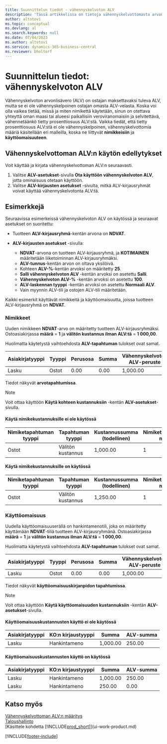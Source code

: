 ```yaml
---
title: Suunnittelun tiedot - vähennyskelvoton ALV
description: 'Tässä artikkelissa on tietoja vähennyskelvottomasta arvonlisäverosta (ALV), joka on ostajan maksettavaksi tuleva ALV, mutta se ei ole vähennyskelpoinen ostajan omasta ALV-velasta.'
author: altotovi
ms.topic: conceptual
ms.devlang: al
ms.search.keywords: null
ms.date: 07/04/2023
ms.author: altotovi
ms.service: dynamics-365-business-central
ms.reviewer: bholtorf
---
```


# Suunnittelun tiedot: vähennyskelvoton ALV

Vähennyskelvoton arvonlisävero (ALV) on ostajan maksettavaksi tuleva ALV, mutta se ei ole vähennyskelpoinen ostajan omasta ALV-velasta. Koska voi olla vaikea tietää, missä ja miten nimikettä käytetään, sinun on otettava yhteyttä oman maasi tai alueesi paikallisiin veroviranomaisiin ja selvitettävä, vähennetäänkö tietty prosenttiosuus ALV:stä. Vaikka tiedät, että tietty prosenttiosuus ALV:stä ei ole vähennyskelpoinen, vähennyskelvottomia määriä käsitellään eri malleilla, koska ne liittyvät **nimikkeisiin** ja **käyttöomaisuuteen**.

## Vähennyskelvottoman ALV:n käytön edellytykset

Voit käyttää ja kirjata vähennyskelvottoman ALV:n seuraavasti.

1. Valitse **ALV-asetukset**-sivulla **Ota käyttöön vähennyskelvoton ALV**, jotta ominaisuus otetaan käyttöön.
2. Valitse **ALV-kirjausten asetukset** -sivulta, mitkä ALV-kirjausryhmät voivat käyttää vähennyskelvotonta ALV:tä.

## Esimerkkejä

Seuraavissa esimerkeissä vähennyskelvoton ALV on käytössä ja seuraavat asetukset on suoritettu:

- Tuotteen **ALV-kirjausryhmä**-kentän arvona on **NDVAT**.
- **ALV-kirjausten asetukset** -sivulla:

    - **NDVAT**-arvona on tuotteen ALV-kirjausryhmä, ja **KOTIMAINEN** määritetään liiketoiminnan ALV-kirjausryhmäksi.
    - **ALV-tunnus**-kentän arvon on oltava yksilöivä.
    - Kohteen **ALV-%**-kentän arvoksi on määritetty **25**.
    - **Salli vähennyskelvoton ALV** -kentän arvoksi on asetettu **Salli**.
    - **Vähennyskelvoton ALV-%** -kentän arvoksi on asetettu **100**.
    - **ALV-laskennan tyyppi** -kentän arvoksi on asetettu **Normaali ALV**.
    - Vain myynnin ALV-tili ja ostojen ALV-tili määritetään.

Kaikki esimerkit käyttävät nimikkeitä ja käyttöomaisuutta, joissa tuotteen ALV-kirjausryhmä on **NDVAT**.

### Nimikkeet

Uuden nimikkeen **NDVAT**-arvo on määritetty tuotteen ALV-kirjausryhmäksi. Ostoasiakirjassa **määrä** = **1** ja **välitön kustannus ilman ALV:tä** = **1 000,00**.

Huolimatta käytetystä vaihtoehdosta **ALV-tapahtuman** tulokset ovat samat.

| Asiakirjatyyppi | Tyyppi | Perusosa | Summa | Vähennyskelvoton ALV-peruste | Vähennyskelvoton ALV-summa |
|---|---|---|---|---|---|
| Lasku | Ostot | 0.00 | 0.00 | 1,000.00 | 250.00 |

Tiedot näkyvät **arvotapahtumissa**.

> [!NOTE]
> Voit ottaa käyttöön **Käytä kohteen kustannuksiin** -kentän **ALV-asetukset**-sivulla.

#### Käytä nimikekustannuksille ei ole käytössä

| Nimiketapahtuman tyyppi | Tapahtuman tyyppi | Kustannussumma (todellinen) | Nimiketapahtumien määrä |
|---|---|---|---|
| Ostot | Välitön kustannus | 1,000.00 | 1 |

#### Käytä nimikekustannuksille on käytössä

| Nimiketapahtuman tyyppi | Tapahtuman tyyppi | Kustannussumma (todellinen) | Nimiketapahtumien määrä |
|---|---|---|---|
| Ostot | Välitön kustannus | 1,250.00 | 1 |

### Käyttöomaisuus

Uudella käyttöomaisuuserällä on hankintamenotili, joka on määritetty käyttämään **NDVAT**-tiliä tuotteen ALV-kirjausryhmänä. Ostoasiakirjassa **määrä** = **1** ja **välitön kustannus ilman ALV:tä** = **1 000,00**.

Huolimatta käytetystä vaihtoehdosta **ALV-tapahtuman** tulokset ovat samat.

| Asiakirjatyyppi | Tyyppi | Perusosa | Summa | Vähennyskelvoton ALV-peruste | Vähennyskelvoton ALV-summa |
|---|---|---|---|---|---|
| Lasku | Ostot | 0.00 | 0.00 | 1,000.00 | 250.00 |

Tiedot näkyvät **käyttöomaisuuskirjanpidon tapahtumissa**.

> [!NOTE]
> Voit ottaa käyttöön **Käytä käyttöomaisuuden kustannuksiin** -kentän **ALV-asetukset**-sivulla.

#### Käyttöomaisuuskustannusten käyttö ei ole käytössä

| Asiakirjatyyppi | KO:n kirjaustyyppi | Summa | ALV-summa |
|---|---|---|---|
| Lasku | Hankintameno | 1,000.00 | 250.00 |

#### Käyttöomaisuuskustannusten käyttö on käytössä

| Asiakirjatyyppi | KO:n kirjaustyyppi | Summa | ALV-summa |
|---|---|---|---|
| Lasku | Hankintameno | 1,000.00 | 250.00 |
| Lasku | Hankintameno | 250.00 | 0.00 |

## Katso myös

[Vähennyskelvottoman ALV:n määritys](finance-setup-nondeductible-vat.md)  
[Taloushallinto](finance.md)  
[Käsittele kohdetta [!INCLUDE[prod_short](includes/prod_short.md)]](ui-work-product.md)

[!INCLUDE[footer-include](includes/footer-banner.md)]
